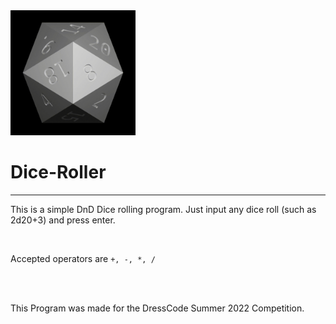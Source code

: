 <img src="https://raw.githubusercontent.com/Coolestcon/Dice-Roller/6aabd902fe72ec4155da75d9ec70613e82defad8/dice.gif" alt="dice gif" width="200" height="200">
<h1>Dice-Roller</h1>
<hr>
<p>This is a simple DnD Dice rolling program. Just input any dice roll (such as 2d20+3) and press enter.</p>
<br>
<p>Accepted operators are <code>+, -, *, /</code></p>
<br><br>

<p>This Program was made for the DressCode Summer 2022 Competition.</p>
